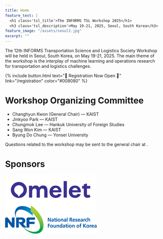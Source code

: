 ```yaml
---
title: Home
feature_text: |
  <h1 class='tsl_title'>The INFORMS TSL Workshop 2025</h1>
  <h3 class='tsl_description'>May 19-21, 2025, Seoul, South Korea</h3>
feature_image: "/assets/seoul2.jpg"
excerpt: ""
---
```




The 12th INFORMS Transportation Science and Logistics Society Workshop will be held in Seoul, South Korea, on May 19-21, 2025. 
The main theme of the workshop is the interplay of machine learning and operations research for transportation and logistics challenges.



<!-- {% include button.html text="Fork it" icon="github" link="https://github.com/daviddarnes/alembic" color="#0366d6" %} 

{% include button.html text="Buy me a coffee ☕️" link="https://buymeacoffee.com/daviddarnes#support" color="#f68140" %} 

{% include button.html text="Tweet it" icon="twitter" link="https://twitter.com/intent/tweet/?url=https://alembic.darn.es&text=Alembic%20-%20A%20Jekyll%20boilerplate%20theme&via=DavidDarnes" color="#0d94e7" %}  -->

<!-- {% include button.html text="🌟 Call for Abstracts 🌟" link="/call_for_abstracts" color="#008080" %}  -->

{% include button.html text="🌟 Registration Now Open 🌟" link="/registration" color="#008080" %} 


<!-- 💡 Call for Abstracts 📚 🔊 📣 ✉️ 🌟 -->


# Workshop Organizing Committee
- Changhyun Kwon (General Chair) &mdash; KAIST
- Jinkyoo Park &mdash; KAIST
- Chungmok Lee &mdash; Hankuk University of Foreign Studies
- Sang Won Kim &mdash; KAIST
- Byung Do Chung &mdash; Yonsei University

Questions related to the workshop may be sent to the general chair at <script type="text/javascript">
  document.write('<a href="mailto:' + 'chkwon' + '@' + 'kaist' + '.ac.kr">' + 'chkwon' + '@' + 'kaist.ac.kr' + '</a>');
</script>.



# Sponsors

<div id="sponsors">
    <a href="https://omelet.ai" target="_blank"><img src="/assets/sponsors/omelet.png" width="300" alt="Omelet"></a>&nbsp;&nbsp;&nbsp;
    <a href="https://www.nrf.re.kr/index" target="_blank"><img src="/assets/sponsors/nrf.png" width="300" alt="National Reserach Foundation of Korea"></a>&nbsp;&nbsp;&nbsp;
</div>